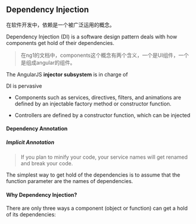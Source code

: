 ## Dependency Injection

在软件开发中，依赖是一个被广泛运用的概念。

Dependency Injection (DI) is a software design pattern deals with how components get hold of their dependencies.

> 在ng1的文档中，components这个概念有两个含义，一个是UI组件，一个是组成angular的组件。

The AngularJS **injector subsystem** is in charge of 

DI is pervasive 

- Components such as services, directives, filters, and animations are defined by an injectable factory method or constructor function.

- Controllers are defined by a constructor function, which can be injected 

#### Dependency Annotation

##### Implicit Annotation

> If you plan to minify your code, your service names will get renamed and break your code.

The simplest way to get hold of the dependencies is to assume that the function parameter are the names of dependencies.

#### Why Dependency Injection?

There are only three ways a component (object or function) can get a hold of its dependencies: